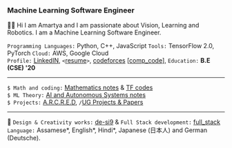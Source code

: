 ### Machine Learning Software Engineer
👋🏻 Hi I am Amartya and I am passionate about Vision, Learning and Robotics. I am a Machine Learning Software Engineer.

`Programming Languages:` Python, C++, JavaScript  `Tools:` TensorFlow 2.0, PyTorch  `Cloud:` AWS, Google Cloud <br />
`Profile:` <a href="https://www.linkedin.com/in/amartyasaikia/">LinkedIN</a>, `<`<a href="https://drive.google.com/file/d/1HKraa0FgyOy4J6GMGtG9GozYR8WlmMoL/view?usp=sharing">resume</a>`>`, <a href="#">codeforces</a> [[comp_code](https://github.com/s-ai-kia/comp_code)], `Education:` <b>B.E (CSE) '20</b> <br />

<hr />

`$ Math and coding:` [Mathematics notes]() & [TF codes](https://github.com/s-ai-kia/tensorflow2_practice)<br />
`$ ML Theory:` [AI and Autonomous Systems notes](https://github.com/s-ai-kia/aias_notes) <br />
`$ Projects:` [A.R.C.R.E.D](http://www.arcred.space/), `/`[UG Projects & Papers]() <br />

<hr />

🌌 `Design & Creativity works:` <a href="https://github.com/s-ai-kia/de-si9">de-si9</a> & `Full Stack development:` [full_stack](https://github.com/s-ai-kia/full_stack)<br />
`Language:` Assamese*, English*, Hindi*, Japanese (日本人) and German (Deutsche).
